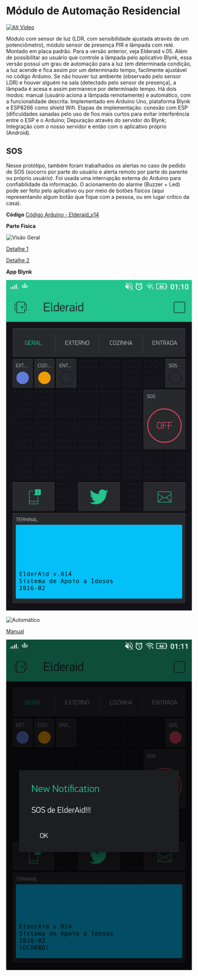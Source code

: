 # Módulo de Automação Residencial

[![Alt Video](http://img.youtube.com/vi/-yrMVxxDyRs/0.jpg)](http://www.youtube.com/watch?v=-yrMVxxDyRs)

Módulo com sensor de luz (LDR, com sensibilidade ajustada através de um potenciômetro), módulo sensor de presença PIR e lâmpada com relé.
Montado em placa padrão. Para a versão anterior, veja Elderaid v.05.
Além de possibilitar ao usuário que controle a lâmpada pelo aplicativo Blynk, essa versão possui um grau de automação para a luz (em determinada condição, a luz acende e fica assim por um determinado tempo, facilmente ajustável no código Arduino.
Se não houver luz ambiente (observado pelo sensor LDR) e houver alguém na sala (detectado pelo sensor de presença), a lâmpada é acesa e assim permanece por determinado tempo.
Há dois modos: manual (usuário aciona a lâmpada remotamente) e automático, com a funcionalidade descrita.
Implementado em Arduino Uno, plataforma Blynk e ESP8266 como shield Wifi.
Etapas de implementação: conexão com ESP (dificuldades sanadas pelo uso de fios mais curtos para evitar interferência entre o ESP e o Arduino;
Depuração através do servidor do Blynk; Integração com o nosso servidor e então com o aplicativo próprio (Android).

## SOS
Nesse protótipo, também foram trabalhados os alertas no caso de pedido de SOS (socorro por parte do usuário e alerta remoto por parte do parente ou próprio usuário).
Foi usada uma interrupção externa do Arduino para confiabilidade da informação.
O acionamento do alarme (Buzzer + Led) pode ser feito pelo aplicativo ou por meio de botões físicos (aqui representando algum botão que fique com a pessoa, ou em lugar crítico da casa).

**Código**
[Código Arduino - Elderaid_v14](Elderaid_v14.ino)


**Parte Física**

![Visão Geral](Visão_Geral.jpg)

[Detalhe 1](Detalhe_1.jpg)

[Detalhe 2](Detalhe_2.jpg)


**App Blynk**

![App_Tela Inicial](App_TelaInicial.png)

![Automático](Automático.png)

[Manual](Manual.png)

![SOS](SOS.png)
